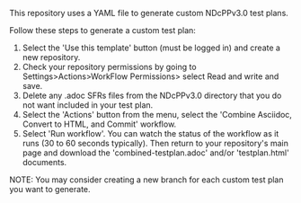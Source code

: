 This repository uses a YAML file to generate custom NDcPPv3.0 test plans.

Follow these steps to generate a custom test plan:

1. Select the 'Use this template' button (must be logged in) and create a new repository.
2. Check your repository permissions by going to Settings>Actions>WorkFlow Permissions> select Read and write and save.
3. Delete any .adoc SFRs files from the NDcPPv3.0 directory that you do not want included in your test plan.
4. Select the 'Actions' button from the menu, select the 'Combine Asciidoc, Convert to HTML, and Commit' workflow.
5. Select 'Run workflow'. You can watch the status of the workflow as it runs (30 to 60 seconds typically). Then return to your repository's main page and download the 'combined-testplan.adoc' and/or 'testplan.html' documents.

NOTE: You may consider creating a new branch for each custom test plan you want to generate.
